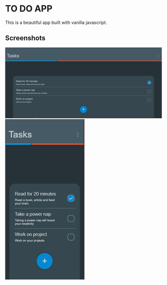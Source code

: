 # TO DO APP
This is a beautiful app built with vanilla javascript.

## Screenshots
![ss1](/ss/Capture1.JPG)
![ss2](/ss/Capture2.JPG)